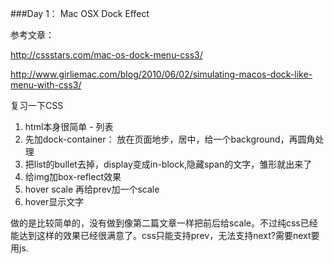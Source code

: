 ###Day 1： Mac OSX Dock Effect

参考文章：

<http://cssstars.com/mac-os-dock-menu-css3/>

<http://www.girliemac.com/blog/2010/06/02/simulating-macos-dock-like-menu-with-css3/>

复习一下CSS

1. html本身很简单 - 列表
2. 先加dock-container： 放在页面地步，居中，给一个background，再圆角处理
3. 把list的bullet去掉，display变成in-block,隐藏span的文字，雏形就出来了
4. 给img加box-reflect效果
5. hover scale 再给prev加一个scale 
6. hover显示文字


做的是比较简单的，没有做到像第二篇文章一样把前后给scale。不过纯css已经能达到这样的效果已经很满意了。css只能支持prev，无法支持next?需要next要用js.



